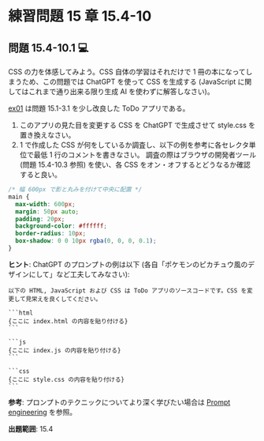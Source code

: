# 練習問題 15 章 15.4-10

## 問題 15.4-10.1 💻

CSS の力を体感してみよう。CSS 自体の学習はそれだけで 1 冊の本になってしまうため、この問題では ChatGPT を使って CSS を生成する (JavaScript に関してはこれまで通り出来る限り生成 AI を使わずに解答しなさい)。

[ex01](ex01) は問題 15.1-3.1 を少し改良した ToDo アプリである。

1. このアプリの見た目を変更する CSS を ChatGPT で生成させて style.css を置き換えなさい。
2. 1 で作成した CSS が何をしているか調査し、以下の例を参考に各セレクタ単位で最低 1 行のコメントを書きなさい。
   調査の際はブラウザの開発者ツール (問題 15.4-10.3 参照) を使い、各 CSS をオン・オフするとどうなるか確認すると良い。

```css
/* 幅 600px で影と丸みを付けて中央に配置 */
main {
  max-width: 600px;
  margin: 50px auto;
  padding: 20px;
  background-color: #ffffff;
  border-radius: 10px;
  box-shadow: 0 0 10px rgba(0, 0, 0, 0.1);
}
```

**ヒント**: ChatGPT のプロンプトの例は以下 (各自「ポケモンのピカチュウ風のデザインにして」など工夫してみなさい):

````
以下の HTML, JavaScript および CSS は ToDo アプリのソースコードです。CSS を変更して見栄えを良くしてください。

```html
{ここに index.html の内容を貼り付ける}
```

```js
{ここに index.js の内容を貼り付ける}
```

```css
{ここに style.css の内容を貼り付ける}
```
````

**参考**: プロンプトのテクニックについてより深く学びたい場合は [Prompt engineering](https://platform.openai.com/docs/guides/prompt-engineering/tactic-use-delimiters-to-clearly-indicate-distinct-parts-of-the-input) を参照。

**出題範囲**: 15.4